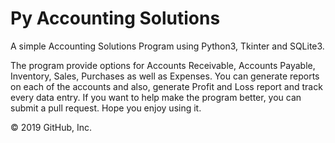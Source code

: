 # Py Accounting Solutions
A simple Accounting Solutions Program using Python3, Tkinter and SQLite3.

The program provide options for Accounts Receivable, Accounts Payable, Inventory, Sales, Purchases as well as Expenses. You can generate reports on each of the accounts and also, generate Profit and Loss report and track every data entry. If you want to help make the program better, you can submit a pull request. Hope you enjoy using it.

© 2019 GitHub, Inc.
